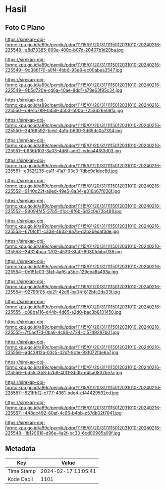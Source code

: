 # Hasil

## Foto C Plano

https://sirekap-obj-formc.kpu.go.id/a89c/pemilu/pdpr/11/15/01/20/31/1115012031010-20240216-225548--a8d73385-809e-400c-b07d-20407b1d20ba.jpg

https://sirekap-obj-formc.kpu.go.id/a89c/pemilu/pdpr/11/15/01/20/31/1115012031010-20240216-225549--9d386170-a0f4-4bb6-93e8-ec00abea3547.jpg

https://sirekap-obj-formc.kpu.go.id/a89c/pemilu/pdpr/11/15/01/20/31/1115012031010-20240216-225549--8b5d720a-cd6a-40ae-8dd1-a78e63f95c34.jpg

https://sirekap-obj-formc.kpu.go.id/a89c/pemilu/pdpr/11/15/01/20/31/1115012031010-20240216-225550--d9e1b789-0459-4503-b00b-7253626e08fa.jpg

https://sirekap-obj-formc.kpu.go.id/a89c/pemilu/pdpr/11/15/01/20/31/1115012031010-20240216-225550--34f66592-1ced-4a1b-b630-3d65dc0a7304.jpg

https://sirekap-obj-formc.kpu.go.id/a89c/pemilu/pdpr/11/15/01/20/31/1115012031010-20240216-225551--b636b103-3a03-4d6f-ade2-cdca44f83d03.jpg

https://sirekap-obj-formc.kpu.go.id/a89c/pemilu/pdpr/11/15/01/20/31/1115012031010-20240216-225551--e352f236-ca11-41a7-93c0-7dbc9c1dec8d.jpg

https://sirekap-obj-formc.kpu.go.id/a89c/pemilu/pdpr/11/15/01/20/31/1115012031010-20240216-225552--9140d22f-a9ed-49e5-8a34-e316b67f036f.jpg

https://sirekap-obj-formc.kpu.go.id/a89c/pemilu/pdpr/11/15/01/20/31/1115012031010-20240216-225552--99094f45-57b5-41cc-8f6b-6d3c0e73b488.jpg

https://sirekap-obj-formc.kpu.go.id/a89c/pemilu/pdpr/11/15/01/20/31/1115012031010-20240216-225553--670fcff1-c338-4633-9a7b-d2b2bedaf3de.jpg

https://sirekap-obj-formc.kpu.go.id/a89c/pemilu/pdpr/11/15/01/20/31/1115012031010-20240216-225553--34324baa-1702-4530-8fa0-8030fdabc038.jpg

https://sirekap-obj-formc.kpu.go.id/a89c/pemilu/pdpr/11/15/01/20/31/1115012031010-20240216-225554--0c151e03-3faf-4af6-a3bc-129cba8a498a.jpg

https://sirekap-obj-formc.kpu.go.id/a89c/pemilu/pdpr/11/15/01/20/31/1115012031010-20240216-225554--92796f05-de21-42d6-ba04-812bfe2da33f.jpg

https://sirekap-obj-formc.kpu.go.id/a89c/pemilu/pdpr/11/15/01/20/31/1115012031010-20240216-225555--c88ba116-d44b-4d65-a2d0-bac3b8101450.jpg

https://sirekap-obj-formc.kpu.go.id/a89c/pemilu/pdpr/11/15/01/20/31/1115012031010-20240216-225555--7f0adf7d-0ba6-4c96-a724-c15749287b01.jpg

https://sirekap-obj-formc.kpu.go.id/a89c/pemilu/pdpr/11/15/01/20/31/1115012031010-20240216-225556--ad43812a-03c5-42df-8c1e-93f072fde6a7.jpg

https://sirekap-obj-formc.kpu.go.id/a89c/pemilu/pdpr/11/15/01/20/31/1115012031010-20240216-225556--bd55c3b8-b7b6-40f1-8b3b-e45a0837be7a.jpg

https://sirekap-obj-formc.kpu.go.id/a89c/pemilu/pdpr/11/15/01/20/31/1115012031010-20240216-225557--621ffbf2-c777-4361-bde4-ef44429592cd.jpg

https://sirekap-obj-formc.kpu.go.id/a89c/pemilu/pdpr/11/15/01/20/31/1115012031010-20240216-225557--448dc492-60af-4c95-b4bb-c57db02f7041.jpg

https://sirekap-obj-formc.kpu.go.id/a89c/pemilu/pdpr/11/15/01/20/31/1115012031010-20240216-225548--1b120618-d96e-4a2f-bc33-6cd00985a09f.jpg


## Metadata

| Key        | Value               |
| ---------- | ------------------- |
| Time Stamp | 2024-02-17 13:05:41 |
| Kode Dapil | 1101                |




